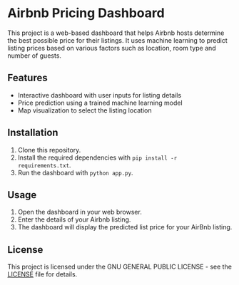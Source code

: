 # Airbnb Pricing Dashboard

This project is a web-based dashboard that helps Airbnb hosts determine the best possible price for their listings. It uses machine learning to predict listing prices based on various factors such as location, room type and number of guests.

## Features

- Interactive dashboard with user inputs for listing details
- Price prediction using a trained machine learning model
- Map visualization to select the listing location

## Installation

1. Clone this repository.
2. Install the required dependencies with `pip install -r requirements.txt`.
3. Run the dashboard with `python app.py`.

## Usage

1. Open the dashboard in your web browser.
2. Enter the details of your Airbnb listing.
3. The dashboard will display the predicted list price for your AirBnb listing.

## License

This project is licensed under the GNU GENERAL PUBLIC LICENSE - see the [LICENSE](LICENSE) file for details.